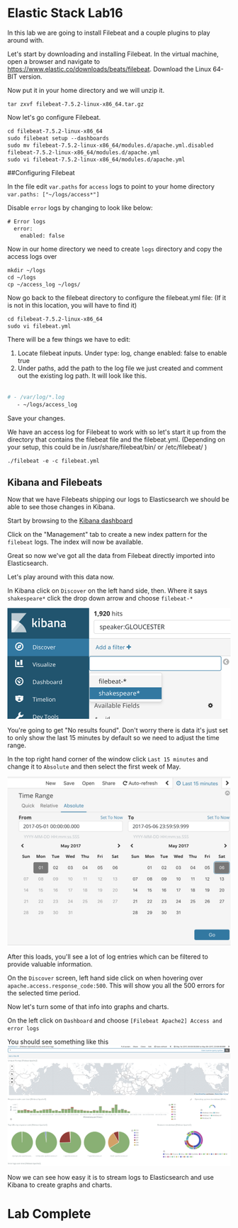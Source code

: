 # Elastic Stack Lab16

In this lab we are going to install Filebeat and a couple plugins to play around with.

Let's start by downloading and installing Filebeat. In the virtual machine, open a browser and navigate to https://www.elastic.co/downloads/beats/filebeat. Download the Linux 64-BIT version.

Now put it in your home directory and we will unzip it.
```
tar zxvf filebeat-7.5.2-linux-x86_64.tar.gz
```

Now let's go configure Filebeat.
```
cd filebeat-7.5.2-linux-x86_64
sudo filebeat setup --dashboards
sudo mv filebeat-7.5.2-linux-x86_64/modules.d/apache.yml.disabled filebeat-7.5.2-linux-x86_64/modules.d/apache.yml
sudo vi filebeat-7.5.2-linux-x86_64/modules.d/apache.yml  
```
##Configuring Filebeat

In the file edit `var.paths`  for `access` logs to point to your home directory
`var.paths: ["~/logs/access*"]`

Disable `error` logs by changing to look like below:
```
# Error logs
  error:
    enabled: false
```

Now in our home directory we need to create `logs` directory and copy the access logs over
```
mkdir ~/logs
cd ~/logs
cp ~/access_log ~/logs/
```

Now go back to the filebeat directory to configure the filebeat.yml file:
(If it is not in this location, you will have to find it)
```
cd filebeat-7.5.2-linux-x86_64
sudo vi filebeat.yml
```
There will be a few things we have to edit:

1. Locate filebeat inputs. Under type: log, change enabled: false to enable true
2. Under paths, add the path to the log file we just created and comment out the existing log path. It will look like this.

```bash

# - /var/log/*.log
   - ~/logs/access_log

```
Save your changes.



We have an access log for Filebeat to work with so let's start it up from the directory that contains the filebeat file and the filebeat.yml. (Depending on your setup, this could be in /usr/share/filebeat/bin/ or /etc/filebeat/  )

```
./filebeat -e -c filebeat.yml
```

## Kibana and Filebeats
Now that we have Filebeats shipping our logs to Elasticsearch we should be able to see those changes in Kibana.

Start by browsing to the [Kibana dashboard](http://127.0.0.1:5601)

Click on the "Management" tab to create a new index pattern for the `filebeat` logs. The index will now be available.

Great so now we've got all the data from Filebeat directly imported into Elasticsearch.

Let's play around with this data now.

In Kibana click on `Discover` on the left hand side, then. Where it says `shakespeare*` click the drop down arrow and choose `filebeat-*`

![](index/A0509C58-30A5-4BB4-B7F3-78962E5F3E38%205.png)

You're going to get "No results found".  Don't worry there is data it's just set to only show the last 15 minutes by default so we need to adjust the time range.

In the top right hand corner of the window click `Last 15 minutes` and change it to `Absolute` and then select the first week of May.


![](index/95356BFA-A130-4A1F-BC2A-DEADF8E2AFD8%205.png)

After this loads, you'll see a lot of log entries which can be filtered to provide valuable information.

On the `Discover` screen, left hand side click on when hovering over `apache.access.response_code:500`.  This will show you all the 500 errors for the selected time period.

Now let's turn some of that info into graphs and charts.

On the left click on `Dashboard` and choose  `[Filebeat Apache2] Access and error logs`


You should see something like this
![](index/D9F9DE45-16DE-41E6-A501-E66DE926D044%205.png)

Now we can see how easy it is to stream logs to Elasticsearch and use Kibana to create graphs and charts.

# Lab Complete
